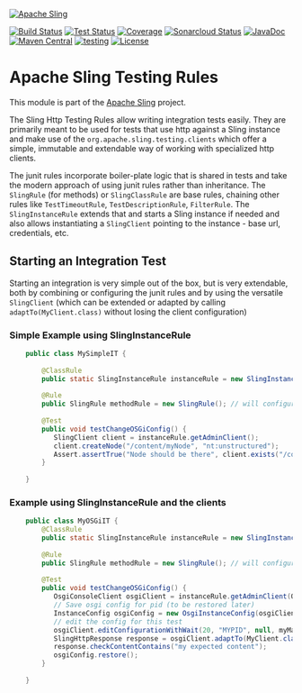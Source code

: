 [![Apache Sling](https://sling.apache.org/res/logos/sling.png)](https://sling.apache.org)

&#32;[![Build Status](https://ci-builds.apache.org/job/Sling/job/modules/job/sling-org-apache-sling-testing-rules/job/master/badge/icon)](https://ci-builds.apache.org/job/Sling/job/modules/job/sling-org-apache-sling-testing-rules/job/master/)&#32;[![Test Status](https://img.shields.io/jenkins/tests.svg?jobUrl=https://ci-builds.apache.org/job/Sling/job/modules/job/sling-org-apache-sling-testing-rules/job/master/)](https://ci-builds.apache.org/job/Sling/job/modules/job/sling-org-apache-sling-testing-rules/job/master/test/?width=800&height=600)&#32;[![Coverage](https://sonarcloud.io/api/project_badges/measure?project=apache_sling-org-apache-sling-testing-rules&metric=coverage)](https://sonarcloud.io/dashboard?id=apache_sling-org-apache-sling-testing-rules)&#32;[![Sonarcloud Status](https://sonarcloud.io/api/project_badges/measure?project=apache_sling-org-apache-sling-testing-rules&metric=alert_status)](https://sonarcloud.io/dashboard?id=apache_sling-org-apache-sling-testing-rules)&#32;[![JavaDoc](https://www.javadoc.io/badge/org.apache.sling/org.apache.sling.testing.rules.svg)](https://www.javadoc.io/doc/org.apache.sling/org-apache-sling-testing-rules)&#32;[![Maven Central](https://maven-badges.herokuapp.com/maven-central/org.apache.sling/org.apache.sling.testing.rules/badge.svg)](https://search.maven.org/#search%7Cga%7C1%7Cg%3A%22org.apache.sling%22%20a%3A%22org.apache.sling.testing.rules%22)&#32;[![testing](https://sling.apache.org/badges/group-testing.svg)](https://github.com/apache/sling-aggregator/blob/master/docs/group/testing.md) [![License](https://img.shields.io/badge/License-Apache%202.0-blue.svg)](https://www.apache.org/licenses/LICENSE-2.0)

# Apache Sling Testing Rules

This module is part of the [Apache Sling](https://sling.apache.org) project.

The Sling Http Testing Rules allow writing integration tests easily. They are primarily meant to be used for tests that use http against 
a Sling instance and make use of the `org.apache.sling.testing.clients` which offer a simple, immutable and extendable way of working 
with specialized http clients.

The junit rules incorporate boiler-plate logic that is shared in tests and take the modern approach of using junit rules rather than 
inheritance. The `SlingRule` (for methods) or `SlingClassRule` are base rules, chaining other rules like `TestTimeoutRule`, 
`TestDescriptionRule`, `FilterRule`. The `SlingInstanceRule` extends that and starts a Sling instance if needed and also allows 
instantiating a `SlingClient` pointing to the instance - base url, credentials, etc.
    

## <a name="starting"></a> Starting an Integration Test
Starting an integration is very simple out of the box, but is very extendable, both by combining or configuring the junit rules and by 
using the versatile `SlingClient` (which can be extended or adapted by calling `adaptTo(MyClient.class)` without losing the client 
configuration)
 
### Simple Example using SlingInstanceRule

```java   
    public class MySimpleIT {
    
        @ClassRule
        public static SlingInstanceRule instanceRule = new SlingInstanceRule();
    
        @Rule
        public SlingRule methodRule = new SlingRule(); // will configure test timeout, description, etc.
    
        @Test
        public void testChangeOSGiConfig() {
           SlingClient client = instanceRule.getAdminClient();
           client.createNode("/content/myNode", "nt:unstructured");
           Assert.assertTrue("Node should be there", client.exists("/content/myNode"));
        }
            
    } 
```
 
### Example using SlingInstanceRule and the clients

```java   
    public class MyOSGiIT {
        @ClassRule
        public static SlingInstanceRule instanceRule = new SlingInstanceRule();
    
        @Rule
        public SlingRule methodRule = new SlingRule(); // will configure test timeout, description, etc.
    
        @Test
        public void testChangeOSGiConfig() {
           OsgiConsoleClient osgiClient = instanceRule.getAdminClient(OsgiConsoleClient.class);
           // Save osgi config for pid (to be restored later) 
           InstanceConfig osgiConfig = new OsgiInstanceConfig(osgiClient, "MYPID").save();
           // edit the config for this test
           osgiClient.editConfigurationWithWait(20, "MYPID", null, myMap);
           SlingHttpResponse response = osgiClient.adaptTo(MyClient.class).myClientMethod();
           response.checkContentContains("my expected content");
           osgiConfig.restore();
        }
            
    } 
```
